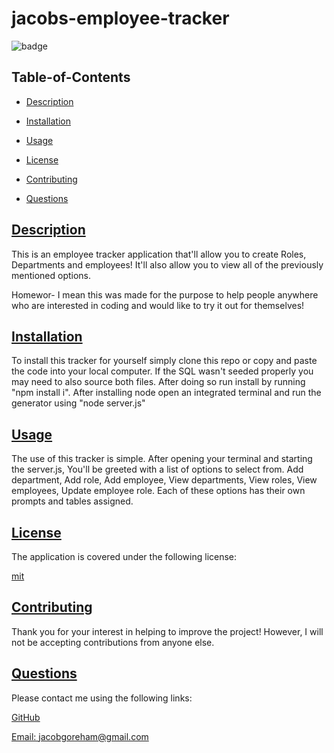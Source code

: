 # jacobs-employee-tracker

![badge](https://img.shields.io/badge/license-mit-blue)

## Table-of-Contents

- [Description](#description)
- [Installation](#installation)
- [Usage](#usage)

- [License](#license)
- [Contributing](#contributing)
- [Questions](#questions)

## [Description](#table-of-contents)

This is an employee tracker application that'll allow you to create Roles, Departments and employees! It'll also allow you to view all of the previously mentioned options.

Homewor- I mean this was made for the purpose to help people anywhere who are interested in coding and would like to try it out for themselves!

## [Installation](#table-of-contents)

To install this tracker for yourself simply clone this repo or copy and paste the code into your local computer. If the SQL wasn't seeded properly you may need to also source both files. After doing so run install by running "npm install i". After installing node open an integrated terminal and run the generator using "node server.js"

## [Usage](#table-of-contents)

The use of this tracker is simple. After opening your terminal and starting the server.js, You'll be greeted with a list of options to select from. Add department, Add role, Add employee, View departments, View roles, View employees, Update employee role. Each of these options has their own prompts and tables assigned.


## [License](#table-of-contents)

The application is covered under the following license:

[mit](https://choosealicense.com/licenses/mit)

## [Contributing](#table-of-contents)

Thank you for your interest in helping to improve the project! However, I will not be accepting contributions from anyone else.


## [Questions](#table-of-contents)

Please contact me using the following links:

[GitHub](https://github.com/jacobgoreham)

[Email: jacobgoreham@gmail.com](mailto:jacobgoreham@gmail.com)
